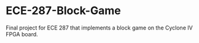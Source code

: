 # ECE-287-Block-Game
Final project for ECE 287 that implements a block game on the Cyclone IV FPGA board.
